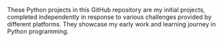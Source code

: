 These Python projects in this GitHub repository are my initial projects, completed independently in response to various challenges provided by different platforms. 
They showcase my early work and learning journey in Python programming.






